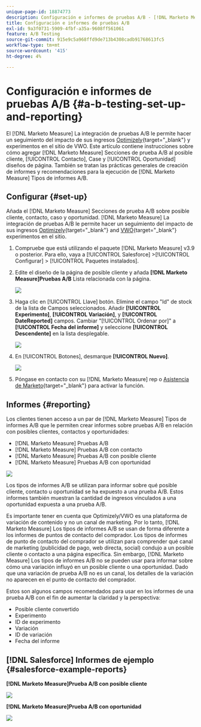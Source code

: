 ```yaml
---
unique-page-id: 18874773
description: Configuración e informes de pruebas A/B - [!DNL Marketo Measure]
title: Configuración e informes de pruebas A/B
exl-id: 9a3f0731-5909-4fbf-a35a-9608ff561061
feature: A/B Testing
source-git-commit: 915e9c5a968ffd9de713b4308cadb91768613fc5
workflow-type: tm+mt
source-wordcount: '415'
ht-degree: 4%

---
```


# Configuración e informes de pruebas A/B {#a-b-testing-set-up-and-reporting}

El [!DNL Marketo Measure] La integración de pruebas A/B le permite hacer un seguimiento del impacto de sus ingresos [Optimizely](https://www.optimizely.com/){target="_blank"} y experimentos en el sitio de VWO. Este artículo contiene instrucciones sobre cómo agregar [!DNL Marketo Measure] Secciones de prueba A/B al posible cliente, [!UICONTROL Contacto], Case y [!UICONTROL Oportunidad] diseños de página. También se tratan las prácticas generales de creación de informes y recomendaciones para la ejecución de [!DNL Marketo Measure] Tipos de informes A/B.

## Configurar {#set-up}

Añada el [!DNL Marketo Measure] Secciones de prueba A/B sobre posible cliente, contacto, caso y oportunidad. [!DNL Marketo Measure] La integración de pruebas A/B le permite hacer un seguimiento del impacto de sus ingresos [Optimizely](https://www.optimizely.com/){target="_blank"} and [VWO](https://vwo.com/){target="_blank"} experimentos en el sitio.

1. Compruebe que está utilizando el paquete [!DNL Marketo Measure] v3.9 o posterior. Para ello, vaya a [!UICONTROL Salesforce] >[!UICONTROL Configurar] > [!UICONTROL Paquetes instalados].
1. Edite el diseño de la página de posible cliente y añada **[!DNL Marketo Measure]Pruebas A/B** Lista relacionada con la página.

   ![](assets/1.png)

1. Haga clic en [!UICONTROL Llave] botón. Elimine el campo &quot;Id&quot; de stock de la lista de Campos seleccionados. Añadir **[!UICONTROL Experimento]**, **[!UICONTROL Variación]**, y **[!UICONTROL DateReported]** campos. Cambiar &quot;[!UICONTROL Ordenar por]&quot; a **[!UICONTROL Fecha del informe]** y seleccione **[!UICONTROL Descendente]** en la lista desplegable.

   ![](assets/2.png)

1. En [!UICONTROL Botones], desmarque **[!UICONTROL Nuevo]**.

   ![](assets/3.png)

1. Póngase en contacto con su [!DNL Marketo Measure] rep o [Asistencia de Marketo](https://nation.marketo.com/t5/support/ct-p/Support){target="_blank"} para activar la función.

## Informes {#reporting}

Los clientes tienen acceso a un par de [!DNL Marketo Measure] Tipos de informes A/B que le permiten crear informes sobre pruebas A/B en relación con posibles clientes, contactos y oportunidades:

* [!DNL Marketo Measure] Pruebas A/B
* [!DNL Marketo Measure] Pruebas A/B con contacto
* [!DNL Marketo Measure] Pruebas A/B con posible cliente
* [!DNL Marketo Measure] Pruebas A/B con oportunidad

![](assets/4.png)

Los tipos de informes A/B se utilizan para informar sobre qué posible cliente, contacto u oportunidad se ha expuesto a una prueba A/B. Estos informes también muestran la cantidad de ingresos vinculados a una oportunidad expuesta a una prueba A/B.

Es importante tener en cuenta que Optimizely/VWO es una plataforma de variación de contenido y no un canal de marketing. Por lo tanto, [!DNL Marketo Measure] Los tipos de informes A/B se usan de forma diferente a los informes de puntos de contacto del comprador. Los tipos de informes de punto de contacto del comprador se utilizan para comprender qué canal de marketing (publicidad de pago, web directa, social) condujo a un posible cliente o contacto a una página específica. Sin embargo, [!DNL Marketo Measure] Los tipos de informes A/B no se pueden usar para informar sobre cómo una variación influyó en un posible cliente o una oportunidad. Dado que una variación de prueba A/B no es un canal, los detalles de la variación no aparecen en el punto de contacto del comprador.

Estos son algunos campos recomendados para usar en los informes de una prueba A/B con el fin de aumentar la claridad y la perspectiva:

* Posible cliente convertido
* Experimento
* ID de experimento
* Variación
* ID de variación
* Fecha del informe

## [!DNL Salesforce] Informes de ejemplo {#salesforce-example-reports}

**[!DNL Marketo Measure]Prueba A/B con posible cliente**

![](assets/5.png)

**[!DNL Marketo Measure]Prueba A/B con oportunidad**

![](assets/6.png)
